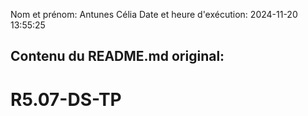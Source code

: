 Nom et prénom: Antunes Célia
Date et heure d'exécution: 2024-11-20 13:55:25

Contenu du README.md original:
--------------------------------
# R5.07-DS-TP